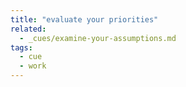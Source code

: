 ```yaml
---
title: "evaluate your priorities"
related:
  - _cues/examine-your-assumptions.md
tags:
  - cue
  - work
---
```

